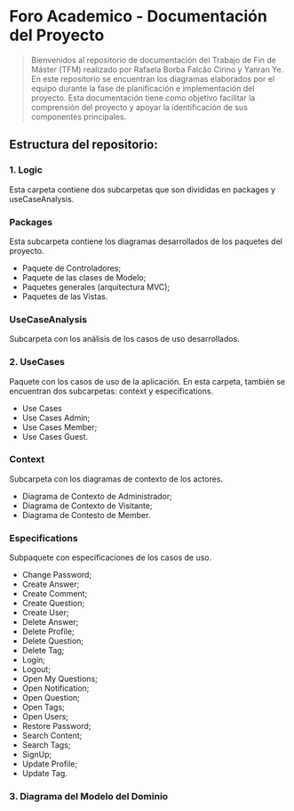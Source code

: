 # Foro Academico - Documentación del Proyecto

> Bienvenidos al repositorio de documentación del Trabajo de Fin de Máster (TFM) realizado por Rafaela Borba Falcão Cirino y Yanran Ye. En este repositorio se encuentran los diagramas elaborados por el equipo durante la fase de planificación e implementación del proyecto. Esta documentación tiene como objetivo facilitar la comprensión del proyecto y apoyar la identificación de sus componentes principales.

## Estructura del repositorio:

### 1. Logic
Esta carpeta contiene dos subcarpetas que son divididas en packages y useCaseAnalysis.

### Packages
Esta subcarpeta contiene los diagramas desarrollados de los paquetes del proyecto.
* Paquete de Controladores;
* Paquete de las clases de Modelo;
* Paquetes generales (arquitectura MVC);
* Paquetes de las Vistas.

### UseCaseAnalysis
Subcarpeta con los análisis de los casos de uso desarrollados.


### 2. UseCases
Paquete con los casos de uso de la aplicación. En esta carpeta, también se encuentran dos subcarpetas: context y especifications. 

* Use Cases
* Use Cases Admin;
* Use Cases Member;
* Use Cases Guest.

### Context
Subcarpeta con los diagramas de contexto de los actores.
* Diagrama de Contexto de Administrador;
* Diagrama de Contexto de Visitante;
* Diagrama de Contesto de Member.

### Especifications
Subpaquete con especificaciones de los casos de uso.
* Change Password;
* Create Answer;
* Create Comment;
* Create Question;
* Create User;
* Delete Answer;
* Delete Profile;
* Delete Question;
* Delete Tag;
* Login;
* Logout;
* Open My Questions;
* Open Notification;
* Open Question;
* Open Tags;
* Open Users;
* Restore Password;
* Search Content;
* Search Tags;
* SignUp;
* Update Profile;
* Update Tag.

### 3. Diagrama del Modelo del Dominio

